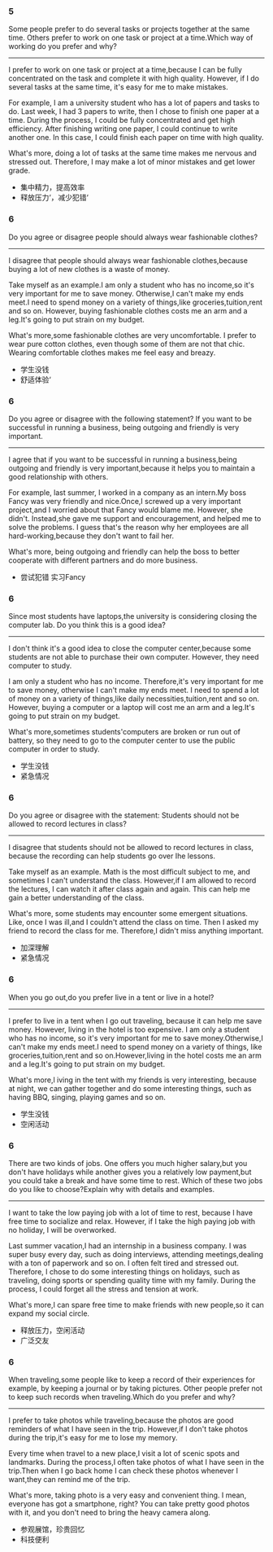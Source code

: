 ### 5

Some people prefer to do several tasks or projects together at the same time. Others prefer to work on one task or project at a time.Which way of working do you prefer and why?

---

I prefer to work on one task or project at a time,because I can be fully concentrated on the task and complete it with high quality. However, if I do several tasks at the same time, it's easy for me to make mistakes.

For example, I am a university student who has a lot of papers and tasks to do. Last week, I had 3 papers to write, then I chose to finish one paper at a time. During the process, I could be fully concentrated and get high efficiency. After finishing writing one paper, I could continue to write another one. In this case, I could finish each paper on time with high quality.

What's more, doing a lot of tasks at the same time makes me nervous and stressed out. Therefore, I may make a lot of minor mistakes and get lower grade.

- 集中精力，提高效率
- 释放压力‘，减少犯错‘

### 6

Do you agree or disagree people should always wear fashionable clothes?

---

I disagree that people should always wear fashionable clothes,because buying a lot of new clothes is a waste of money.

Take myself as an example.I am only a student who has no income,so it's very important for me to save money. Otherwise,I can't make my ends meet.I need to spend money on a variety of things,like groceries,tuition,rent and so on. However, buying fashionable clothes costs me an arm and a leg.It's going to put strain on my budget.

What's more,some fashionable clothes are very uncomfortable. I prefer to wear pure cotton clothes, even though some of them are not that chic. Wearing comfortable clothes makes me feel easy and breazy.

- 学生没钱
- 舒适体验‘

### 6

Do you agree or disagree with the following statement? If you want to be successful in running a business, being outgoing and friendly is very important.

---

I agree that if you want to be successful in running a business,being outgoing and friendly is very important,because it helps you to maintain a good relationship with others.

For example, last summer, I worked in a company as an intern.My boss Fancy was very friendly and nice.Once,I screwed up a very important project,and I worried about that Fancy would blame me. However, she didn't. Instead,she gave me support and encouragement, and helped me to solve the problems. I guess that's the reason why her employees are all hard-working,because they don't want to fail her.

What's more, being outgoing and friendly can help the boss to better cooperate with different partners and do more business.

- 尝试犯错
  实习Fancy

### 6

Since most students have laptops,the university is considering closing the computer lab. Do you think this is a good idea?

---

I don't think it's a good idea to close the computer center,because some students are not able to purchase their own computer. However, they need computer to study.

I am only a student who has no income. Therefore,it's very important for me to save money, otherwise I can't make my ends meet. I need to spend a lot of money on a variety of things,like daily necessities,tuition,rent and so on. However, buying a computer or a laptop will cost me an arm and a leg.It's going to put strain on my budget.

What's more,sometimes students'computers are broken or run out of battery, so they need to go to the computer center to use the public computer in order to study.

- 学生没钱
- 紧急情况

### 6

Do you agree or disagree with the statement: Students should not be allowed to record lectures in class?

---

I disagree that students should not be allowed to record lectures in class, because the recording can help students go over Ihe lessons.

Take myself as an example. Math is the most difficult subject to me, and sometimes I can't understand the class. However,if I am allowed to record the lectures, I can watch it after class again and again. This can help me gain a better understanding of the class.

What's more, some students may encounter some emergent situations. Like, once I was ill,and I couldn't attend the class on time. Then I asked my friend to record the class for me. Therefore,I didn't miss anything important.

- 加深理解
- 紧急情况

### 6

When you go out,do you prefer live in a tent or live in a hotel?

---

I prefer to live in a tent when I go out traveling, because it can help me save money. However, living in the hotel is too expensive. I am only a student who has no income, so it's very important for me to save money.Otherwise,I can't make my ends meet.I need to spend money on a variety of things, like groceries,tuition,rent and so on.However,living in the hotel costs me an arm and a leg.It's going to put strain on my budget.

What's more,l iving in the tent with my friends is very interesting, because at night, we can gather together and do some interesting things, such as having BBQ, singing, playing games and so on.

- 学生没钱
- 空闲活动

### 6

There are two kinds of jobs. One offers you much higher salary,but you don't have holidays while another gives you a relatively low payment,but you could take a break and have some time to rest. Which of these two jobs do you like to choose?Explain why with details and examples.

---

I want to take the low paying job with a lot of time to rest, because I have free time to socialize and relax. However, if I take the high paying job with no holiday, I will be overworked.

Last summer vacation,I had an internship in a business company. I was super busy every day, such as doing interviews, attending meetings,dealing with a ton of paperwork and so on. I often felt tired and stressed out. Therefore, I chose to do some interesting things on holidays, such as traveling, doing sports or spending quality time with my family. During the process, I could forget all the stress and tension at work.

What's more,I can spare free time to make friends with new people,so it can expand my social circle.

- 释放压力，空闲活动
- 广泛交友

### 6

When traveling,some people like to keep a record of their experiences for example, by keeping a journal or by taking pictures. Other people prefer not to keep such records when traveling.Which do you prefer and why?

---

I prefer to take photos while traveling,because the photos are good reminders of what I have seen in the trip. However,if I don't take photos during the trip,it's easy for me to lose my memory.

Every time when travel to a new place,I visit a lot of scenic spots and landmarks. During the process,I often take photos of what I have seen in the trip.Then when I go back home I can check these photos whenever I want,they can remind me of the trip.

What's more, taking photo is a very easy and convenient thing. I mean, everyone has got a smartphone, right? You can take pretty good photos with it, and you don't need to bring the heavy camera along.

- 参观展馆，珍贵回忆
- 科技便利
